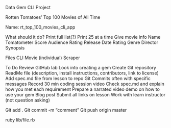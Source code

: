 Data Gem CLI Project

Rotten Tomatoes’ Top 100 Movies of All Time

Name: rt_top_100_movies_cli_app

What should it do?
Print full list(?)
Print 25 at a time
Give movie info
Name
Tomatometer Score
Audience Rating
Release Date
Rating
Genre
Director
Synopsis

Files
CLI
Movie (individual)
Scraper

To Do
Review GitHub lab
Look into creating a gem
Create Git repository
ReadMe file (description, install instructions, contributors, link to license)
Add spec.md file from lesson to repo
Git Commits often with specific messages
Record 30 min coding session video
Check spec.md and explain how you met each requirement
Prepare a narrated video demo on how to use your gem
Blog post
Submit all links on lesson
Work with learn instructor (not question asking)


Git add .
Git commit -m “comment”
Git push origin master

ruby lib/file.rb
